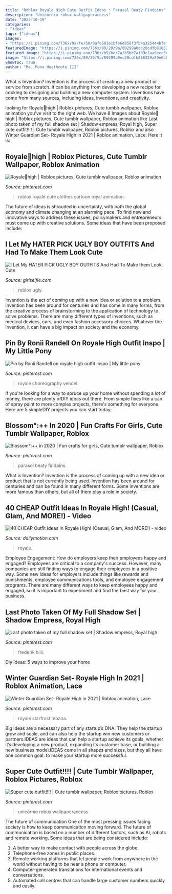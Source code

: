 ```yaml
---
title: "Roblox Royale High Cute Outfit Ideas : Parasol Beaty Findpins"
description: "Unicórnio robux wallpaperaccess"
date: "2023-10-19"
categories:
- "ideas"
tags: ["ideas"]
images:
- "https://i.pinimg.com/736x/9a/fe/50/9afe501e1bfe6d058f3fb4a325444bfe.jpg"
featuredImage: "https://i.pinimg.com/736x/89/29/9a/89299a0ec20cdfb816329a89e6b0cb5d.jpg"
featured_image: "https://i.pinimg.com/736x/b5/be/7a/b5be7a183c1aa0eec5cda1dced966a5a.jpg"
image: "https://i.pinimg.com/736x/89/29/9a/89299a0ec20cdfb816329a89e6b0cb5d.jpg"
ShowToc: true
author: "Ms. Mona Heathcote III"
---
```



What is Invention?
Invention is the process of creating a new product or service from scratch. It can be anything from developing a new recipe for cooking to designing and building a new computer system. Inventions have come from many sources, including ideas, inventions, and creativity.

	

		
looking for Royale🤍high | Roblox pictures, Cute tumblr wallpaper, Roblox animation you've visit to the right web. We have 8 Images about Royale🤍high | Roblox pictures, Cute tumblr wallpaper, Roblox animation like Last photo taken of my full shadow set | Shadow empress, Royal high, Super cute outfit!!!! | Cute tumblr wallpaper, Roblox pictures, Roblox and also Winter Guardian Set- Royale High in 2021 | Roblox animation, Lace. Here it is:
		
    
## Royale🤍high | Roblox Pictures, Cute Tumblr Wallpaper, Roblox Animation

<img loading=lazy src="https://i.pinimg.com/736x/0f/d6/4d/0fd64de3f1b204446f3038e6cf30dd96.jpg" onerror="this.onerror=null;this.src='https://tse2.mm.bing.net/th?id=OIP.7x7-y-9ZzbWfB8jrnmi_9wHaHO&amp;pid=15.1';" alt="Royale🤍high | Roblox pictures, Cute tumblr wallpaper, Roblox animation">

_Source: pinterest.com_

>roblox royale cute clothes cartoon royal animation. 

	

The future of ideas is shrouded in uncertainty, with both the global economy and climate changing at an alarming pace. To find new and innovative ways to address these issues, policymakers and entrepreneurs must come up with creative solutions. Some ideas that have been proposed include: 

    
## I Let My HATER PICK UGLY BOY OUTFITS And Had To Make Them Look Cute

<img loading=lazy src="https://www.girlselfie.com/wp-content/uploads/2020/02/1582032243_maxresdefault.jpg" onerror="this.onerror=null;this.src='https://tse2.mm.bing.net/th?id=OIP.L6pxDZcgsbZ_plzaFbwCpQHaEK&amp;pid=15.1';" alt="I Let My HATER PICK UGLY BOY OUTFITS And Had To Make them Look Cute">

_Source: girlselfie.com_

>roblox ugly. 

	

Invention is the act of coming up with a new idea or solution to a problem. invention has been around for centuries and has come in many forms, from the creative process of brainstorming to the application of technology to solve problems. There are many different types of inventions, such as medical devices, cars, and even fashion accessory choices. Whatever the invention, it can have a big impact on society and the economy.

    
## Pin By Ronii Randell On Royale High Outfit Inspo | My Little Pony

<img loading=lazy src="https://i.pinimg.com/736x/9a/fe/50/9afe501e1bfe6d058f3fb4a325444bfe.jpg" onerror="this.onerror=null;this.src='https://tse1.mm.bing.net/th?id=OIP.24uxMHXDIuMyJP8vCVef-gAAAA&amp;pid=15.1';" alt="Pin by Ronii Randell on royale high outfit inspo | My little pony">

_Source: pinterest.com_

>royale choreography vendel. 

	

If you're looking for a way to spruce up your home without spending a lot of money, there are plenty ofDIY ideas out there. From simple fixes like a can of spray paint to more complex projects, there's something for everyone. Here are 5 simpleDIY projects you can start today:

    
## Blossom°:++ In 2020 | Fun Crafts For Girls, Cute Tumblr Wallpaper, Roblox

<img loading=lazy src="https://i.pinimg.com/736x/89/29/9a/89299a0ec20cdfb816329a89e6b0cb5d.jpg" onerror="this.onerror=null;this.src='https://tse3.mm.bing.net/th?id=OIP.uPrBE-WDI7LhTWwvZsAxcwAAAA&amp;pid=15.1';" alt="Blossom°:++ in 2020 | Fun crafts for girls, Cute tumblr wallpaper, Roblox">

_Source: pinterest.com_

>parasol beaty findpins. 

	

What is Invention?
Invention is the process of coming up with a new idea or product that is not currently being used. Invention has been around for centuries and can be found in many different forms. Some inventions are more famous than others, but all of them play a role in society.

    
## 40 CHEAP Outfit Ideas In Royale High! (Casual, Glam, And MORE!) - Video

<img loading=lazy src="https://s2.dmcdn.net/v/SNhFH1VtGzfkzOE6b/x720" onerror="this.onerror=null;this.src='https://tse2.mm.bing.net/th?id=OIP.2isQIt1z8TFpZJojXAgTigHaEK&amp;pid=15.1';" alt="40 CHEAP Outfit Ideas In Royale High! (Casual, Glam, And MORE!) - video">

_Source: dailymotion.com_

>royale. 

	

Employee Engagement: How do employers keep their employees happy and engaged?
Employees are critical to a company's success. However, many companies are still finding ways to engage their employees in a positive way. Some new ideas for employers include things like rewards and punishments, employee communications tools, and employee engagement programs. There are many different ways to keep employees happy and engaged, so it is important to experiment and find the best way for your business.

    
## Last Photo Taken Of My Full Shadow Set | Shadow Empress, Royal High

<img loading=lazy src="https://i.pinimg.com/736x/9d/58/a7/9d58a7b56d8266b16851daa2210a94ec.jpg" onerror="this.onerror=null;this.src='https://tse2.mm.bing.net/th?id=OIP.HWSRy0DJeOnGgmNiirb3ogHaIg&amp;pid=15.1';" alt="Last photo taken of my full shadow set | Shadow empress, Royal high">

_Source: pinterest.com_

>frederik hiiii. 

	

Diy Ideas: 5 ways to improve your home

    
## Winter Guardian Set- Royale High In 2021 | Roblox Animation, Lace

<img loading=lazy src="https://i.pinimg.com/736x/15/f4/75/15f47509b7e677d7b78ee80bad6ad7e2.jpg" onerror="this.onerror=null;this.src='https://tse4.mm.bing.net/th?id=OIP.meAkCK7KLVdCsS-Zcq7aYAAAAA&amp;pid=15.1';" alt="Winter Guardian Set- Royale High in 2021 | Roblox animation, Lace">

_Source: pinterest.com_

>royale starfrost moana. 

	

Big Ideas are a necessary part of any startup’s DNA. They help the startup grow and scale, and can also help the startup win new customers or partners.IDEAS are ideas that can help a startup achieve its goals, whether it’s developing a new product, expanding its customer base, or building a new business model.IDEAS come in all shapes and sizes, but they all have one common goal: to make your startup more successful.

    
## Super Cute Outfit!!!! | Cute Tumblr Wallpaper, Roblox Pictures, Roblox

<img loading=lazy src="https://i.pinimg.com/736x/b5/be/7a/b5be7a183c1aa0eec5cda1dced966a5a.jpg" onerror="this.onerror=null;this.src='https://tse4.mm.bing.net/th?id=OIP.Fg4GO-n-I709gFnXxn4xzAHaIG&amp;pid=15.1';" alt="Super cute outfit!!!! | Cute tumblr wallpaper, Roblox pictures, Roblox">

_Source: pinterest.com_

>unicórnio robux wallpaperaccess. 

	

The future of communication
One of the most pressing issues facing society is how to keep communication moving forward. The future of communication is based on a number of different factors, such as AI, robots and remote working. Some ideas that are being considered include: 
1. A better way to make contact with people across the globe. 
2. Telephone-free zones in public places. 
3. Remote working platforms that let people work from anywhere in the world without having to be near a phone or computer. 
4. Computer-generated translations for international events and conversations. 
5. Automated call centres that can handle large customer numbers quickly and easily.


